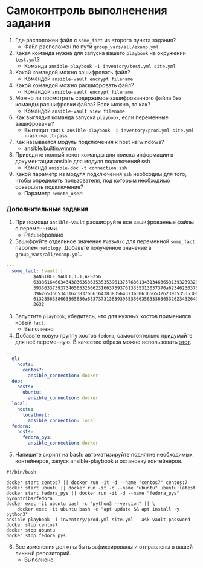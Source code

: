 # Самоконтроль выполненения задания

1. Где расположен файл с `some_fact` из второго пункта задания?
    *   Файл расположен по пути `group_vars/all/examp.yml`
2. Какая команда нужна для запуска вашего `playbook` на окружении `test.yml`?
    * Команда `ansible-playbook -i inventory/test.yml site.yml`
3. Какой командой можно зашифровать файл?
    * Командой `ansible-vault encrypt filename`
4. Какой командой можно расшифровать файл?
    * Командой `ansible-vault encrypt filename`
5. Можно ли посмотреть содержимое зашифрованного файла без команды расшифровки файла? Если можно, то как?
    * Командой `ansible-vault view filename`
6. Как выглядит команда запуска `playbook`, если переменные зашифрованы?
    * Выглядит так: `$ ansible-playbook -i inventory/prod.yml site.yml --ask-vault-pass`
7. Как называется модуль подключения к host на windows?
    *   ansible.builtin.winrm
8. Приведите полный текст команды для поиска информации в документации ansible для модуля подключений ssh
    * Команда `ansible-doc -t connection ssh`
9. Какой параметр из модуля подключения `ssh` необходим для того, чтобы определить пользователя, под которым необходимо совершать подключение?
    * Параметр `remote_user:`

### Дополнительные задания

1. При помощи `ansible-vault` расшифруйте все зашифрованные файлы с переменными.
    * Расшифровано
2. Зашифруйте отдельное значение `PaSSw0rd` для переменной `some_fact` паролем `netology`. Добавьте полученное значение в `group_vars/all/examp.yml`.
```yaml
---
  some_fact: !vault |
          $ANSIBLE_VAULT;1.1;AES256
          63386164663434383635363535353961373763613431346365313932393232366130646566303732
          3933633739373465653266623166373937613335313037370a623462303762373264356438333833
          39626535653431623837666164383835643736306365653262393535353064383137646536393935
          6132356338663365630a653737313839396535663563336365326234326439653236653439616435
          3632
```
3. Запустите `playbook`, убедитесь, что для нужных хостов применился новый `fact`.
    * Выполнено
4. Добавьте новую группу хостов `fedora`, самостоятельно придумайте для неё переменную. В качестве образа можно использовать [этот](https://hub.docker.com/r/pycontribs/fedora).
```yaml
---
  el:
    hosts:
      centos7:
        ansible_connection: docker
  deb:
    hosts:
      ubuntu:
        ansible_connection: docker
  local:
    hosts:
      localhost:
        ansible_connection: local 
  fedora:
    hosts:
      fedora_pys:
        ansible_connection: docker
```
5. Напишите скрипт на bash: автоматизируйте поднятие необходимых контейнеров, запуск ansible-playbook и остановку контейнеров.
```shell
#!/bin/bash

docker start centos7 || docker run -it -d --name "centos7" centos:7
docker start ubuntu || docker run -it -d --name "ubuntu" ubuntu:latest
docker start fedora_pys || docker run -it -d --name "fedora_pys" pycontribs/fedora
docker exec -it ubuntu bash -c "python3 --version" || \
    docker exec -it ubuntu bash -c "apt update && apt install -y python3"
ansible-playbook -i inventory/prod.yml site.yml --ask-vault-password
docker stop centos7
docker stop ubuntu
docker stop fedora_pys
```
6. Все изменения должны быть зафиксированы и отправлены в вашей личный репозиторий.
    * Выполнено
